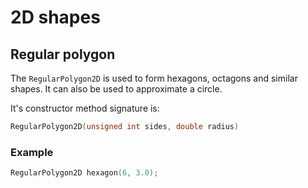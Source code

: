 # 2D shapes

## Regular polygon

The ``RegularPolygon2D`` is used to form hexagons, octagons and similar shapes. It can also be used to
approximate a circle.

It's constructor method signature is:

````c++
RegularPolygon2D(unsigned int sides, double radius)
````

### Example
````c++
RegularPolygon2D hexagon(6, 3.0);
````